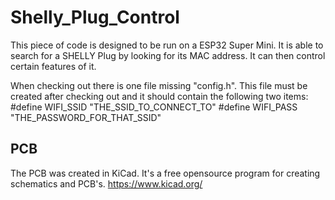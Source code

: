 # Shelly_Plug_Control

This piece of code is designed to be run on a ESP32 Super Mini.
It is able to search for a SHELLY Plug by looking for its MAC address. It can then control certain features of it.

When checking out there is one file missing "config.h". This file must be created after checking out and it should contain the following two items:
#define WIFI_SSID "THE_SSID_TO_CONNECT_TO"
#define WIFI_PASS "THE_PASSWORD_FOR_THAT_SSID"

## PCB
The PCB was created in KiCad. It's a free opensource program for creating schematics and PCB's.
https://www.kicad.org/